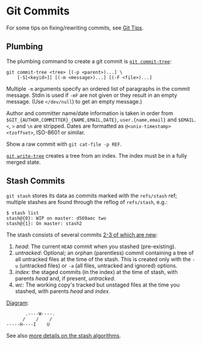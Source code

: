 Git Commits
===========

For some tips on fixing/rewriting commits, see [Git Tips](tips.md).


Plumbing
--------

The plumbing command to create a git commit is [`git commit-tree`]:

    git commit-tree <tree> [(-p <parent>)...] \
        [-S[<keyid>]] [(-m <message>)...] [(-F <file>)...]

Multiple `-m` arguments specify an ordered list of paragraphs in the
commit message. Stdin is used if `-mF` are not given or they result
in an empty message. (Use `</dev/null`) to get an empty message.)

Author and committer name/date information is taken in order from
`$GIT_{AUTHOR,COMMITTER}_{NAME,EMAIL,DATE}`, `user.{name,email}` and
`$EMAIL`. `<`, `>` and `\n` are stripped. Dates are formatted as
`@<unix-timestamp> <tzoffset>`, ISO-8601 or similar.

Show a raw commit with `git cat-file -p REF`.

[`git write-tree`] creates a tree from an index. The index must be in
a fully merged state.


Stash Commits
-------------

`git stash` stores its data as commits marked with the `refs/stash` ref;
multiple stashes are found through the reflog of `refs/stash`, e.g.:

    $ stash list
    stash@{0}: WIP on master: d569aec two
    stash@{1}: On master: stash2

The stash consists of several commits [2-3 of which are
new][stash-desc]:

1. _head_: The current `HEAD` commit when you stashed (pre-existing).
3. _untracked_: Optional; an orphan (parentless) commit containing a
   tree of all untracked files at the time of the stash. This is
   created only with the `-u` (untracked files) or `-a` (all files,
   untracked and ignored) options.
2. _index_: the staged commits (in the index) at the time of stash,
   with parents _head_ and, if present,  _untracked_.
3. _wc_: The working copy's tracked but unstaged files at the time you
   stashed, with parents _head_ and _index_.

[Diagram][stash-graph]:

           .----W----.
          /    /    /
    -----H----I    U

See also [more details on the stash algorithms][stash-algo].



[`git commit-tree`]: https://git-scm.com/docs/git-commit-tree
[`git write-tree`]:  https://git-scm.com/docs/git-write-tree
[stash-algo]: https://stackoverflow.com/a/20589663/107294
[stash-desc]: https://stackoverflow.com/a/41441118/107294
[stash-graph]: https://softwareengineering.stackexchange.com/a/326080/221703
